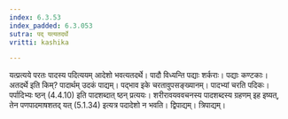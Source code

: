 ```yaml
---
index: 6.3.53
index_padded: 6.3.053
sutra: पद् यत्यतदर्थे
vritti: kashika

---
```

यत्प्रत्यये परतः पादस्य पदित्ययम् आदेशो भवत्यतदर्थे। पादौ विध्यन्ति पद्याः शर्कराः। पद्याः कण्टकाः। अतदर्थे इति किम्? पादार्थम् उदकं पाद्यम्। पद्भाव इके चरतावुपसङ्ख्यानम्। पादभ्यां चरति पदिकः। पर्पादिभ्यः ष्ठन् (4.4.10) इति पादशब्दात् ष्ठन् प्रत्ययः। शरीरावयववचनस्य पादशब्दस्य ग्रहणम् इह इष्यत्, तेन पणपादमाषशतद् यत् (5.1.34) इत्यत्र पदादेशो न भवति। द्विपाद्यम्। त्रिपाद्यम्।